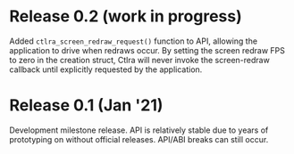 Release 0.2 (work in progress)
==============================

Added `ctlra_screen_redraw_request()` function to API, allowing the application
to drive when redraws occur. By setting the screen redraw FPS to zero in the
creation struct, Ctlra will never invoke the screen-redraw callback until
explicitly requested by the application.

Release 0.1 (Jan '21)
=====================

Development milestone release. API is relatively stable due to years of
prototyping on without official releases. API/ABI breaks can still occur.

